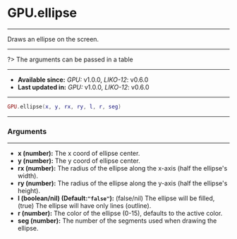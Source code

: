 # GPU.ellipse
---

Draws an ellipse on the screen.

---

?> The arguments can be passed in a table

---

* **Available since:** _GPU:_ v1.0.0, _LIKO-12_: v0.6.0
* **Last updated in:** _GPU:_ v1.0.0, _LIKO-12_: v0.6.0

---

```lua
GPU.ellipse(x, y, rx, ry, l, r, seg)
```

---
### Arguments
---

* **x (number):** The x coord of ellipse center.
* **y (number):** The y coord of ellipse center.
* **rx (number):** The radius of the ellipse along the x-axis (half the ellipse's width).
* **ry (number):** The radius of the ellipse along the y-axis (half the ellipse's height).
* **l (boolean/nil) (Default:`"false"`):** (false/nil) The ellipse will be filled, (true) The ellipse will have only lines (outline).
* **r (number):** The color of the ellipse (0-15), defaults to the active color.
* **seg (number):** The number of the segments used when drawing the ellipse.

